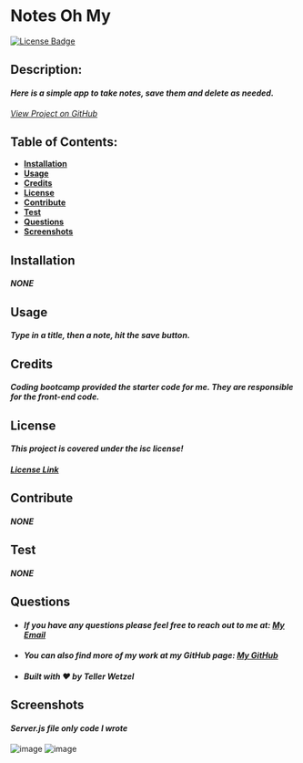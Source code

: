 # Notes Oh My

  [![License Badge](https://img.shields.io/badge/license-isc-blue.svg)](#license)

  ## Description:
  #### *Here is a simple app to take notes, save them and delete as needed.*
  *[View Project on GitHub](https://github.com/teller35/notes-oh-my)*

  ## Table of Contents:
  * [**Installation**](#installation)
  * [**Usage**](#usage)
  * [**Credits**](#credits)
  * [**License**](#license)
  * [**Contribute**](#contribute)
  * [**Test**](#test)
  * [**Questions**](#questions)
  * [**Screenshots**](#screenshots)

  ## Installation
  #### *NONE*

  ## Usage
  #### *Type in a title, then a note, hit the save button.*

  ## Credits
  
  #### *Coding bootcamp provided the starter code for me. They are responsible for the front-end code.*
  

  ## License
  #### *This project is covered under the isc license!*
  #### *[License Link](https://choosealicense.com/licenses/)*

  ## Contribute
  #### *NONE*

  ## Test
  #### *NONE*

  ## Questions
  * #### *If you have any questions please feel free to reach out to me at: <a href='mailto:tellerwetzel@yahoo.com'></i>My Email</a>*
  * #### *You can also find more of my work at my GitHub page: [My GitHub](https://github.com/teller35)*
  * #### *Built with ❤️ by Teller Wetzel*

  ## Screenshots
  #### *Server.js file only code I wrote*
![image](https://user-images.githubusercontent.com/79383305/119549185-34764200-bd54-11eb-843b-2f3a84fb75ff.png)
![image](https://user-images.githubusercontent.com/79383305/119549256-45bf4e80-bd54-11eb-9dc7-cb4b7e6087ac.png)